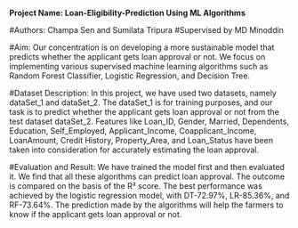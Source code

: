 <p> <b>Project Name: Loan-Eligibility-Prediction Using ML Algorithms</b></p>
#Authors: Champa Sen and Sumilata Tripura
#Supervised by MD Minoddin

#Aim: Our concentration is on developing a more sustainable model that predicts whether the applicant gets loan approval or not. We focus on implementing various supervised machine learning algorithms such as Random Forest Classifier, Logistic Regression, and Decision Tree.

#Dataset Description: In this project, we have used two datasets, namely dataSet_1 and dataSet_2. The dataSet_1 is for training purposes, and our task is to predict whether the applicant gets loan approval or not from the test dataset dataSet_2. Features like Loan_ID, Gender, Married, Dependents, Education, Self_Employed, Applicant_Income, Coapplicant_Income, LoanAmount, Credit History, Property_Area, and Loan_Status have been taken into consideration for accurately estimating the loan approval.

#Evaluation and Result: We have trained the model first and then evaluated it. We find that all these algorithms can predict loan approval. The outcome is compared on the basis of the R² score. The best performance was achieved by the logistic regression model, with DT-72.97%, LR-85.36%, and RF-73.64%. The prediction made by the algorithms will help the farmers to know if the applicant gets loan approval or not.
